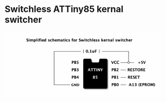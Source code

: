 # Switchless ATTiny85 kernal switcher

<p><img src="https://raw.githubusercontent.com/Jartza/sw-less-c64-kernal/master/schema.png" border="0">